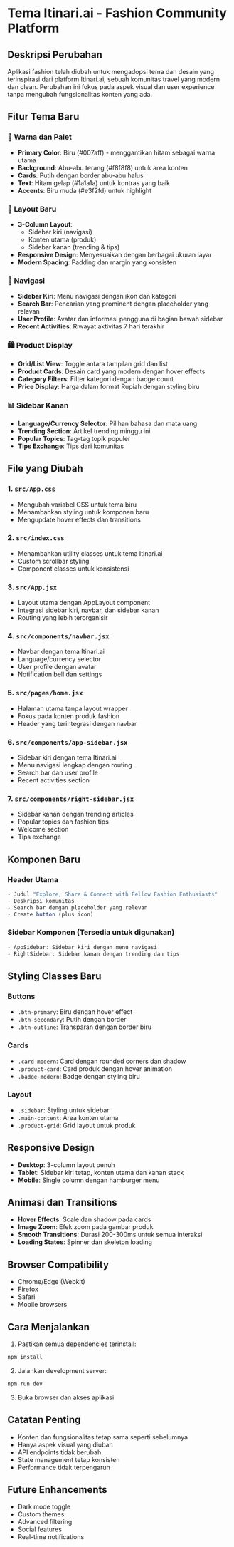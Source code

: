 # Tema Itinari.ai - Fashion Community Platform

## Deskripsi Perubahan

Aplikasi fashion telah diubah untuk mengadopsi tema dan desain yang terinspirasi dari platform Itinari.ai, sebuah komunitas travel yang modern dan clean. Perubahan ini fokus pada aspek visual dan user experience tanpa mengubah fungsionalitas konten yang ada.

## Fitur Tema Baru

### 🎨 Warna dan Palet
- **Primary Color**: Biru (#007aff) - menggantikan hitam sebagai warna utama
- **Background**: Abu-abu terang (#f8f8f8) untuk area konten
- **Cards**: Putih dengan border abu-abu halus
- **Text**: Hitam gelap (#1a1a1a) untuk kontras yang baik
- **Accents**: Biru muda (#e3f2fd) untuk highlight

### 📱 Layout Baru
- **3-Column Layout**: 
  - Sidebar kiri (navigasi)
  - Konten utama (produk)
  - Sidebar kanan (trending & tips)
- **Responsive Design**: Menyesuaikan dengan berbagai ukuran layar
- **Modern Spacing**: Padding dan margin yang konsisten

### 🧭 Navigasi
- **Sidebar Kiri**: Menu navigasi dengan ikon dan kategori
- **Search Bar**: Pencarian yang prominent dengan placeholder yang relevan
- **User Profile**: Avatar dan informasi pengguna di bagian bawah sidebar
- **Recent Activities**: Riwayat aktivitas 7 hari terakhir

### 🛍️ Product Display
- **Grid/List View**: Toggle antara tampilan grid dan list
- **Product Cards**: Desain card yang modern dengan hover effects
- **Category Filters**: Filter kategori dengan badge count
- **Price Display**: Harga dalam format Rupiah dengan styling biru

### 📊 Sidebar Kanan
- **Language/Currency Selector**: Pilihan bahasa dan mata uang
- **Trending Section**: Artikel trending minggu ini
- **Popular Topics**: Tag-tag topik populer
- **Tips Exchange**: Tips dari komunitas

## File yang Diubah

### 1. `src/App.css`
- Mengubah variabel CSS untuk tema biru
- Menambahkan styling untuk komponen baru
- Mengupdate hover effects dan transitions

### 2. `src/index.css`
- Menambahkan utility classes untuk tema Itinari.ai
- Custom scrollbar styling
- Component classes untuk konsistensi

### 3. `src/App.jsx`
- Layout utama dengan AppLayout component
- Integrasi sidebar kiri, navbar, dan sidebar kanan
- Routing yang lebih terorganisir

### 4. `src/components/navbar.jsx`
- Navbar dengan tema Itinari.ai
- Language/currency selector
- User profile dengan avatar
- Notification bell dan settings

### 5. `src/pages/home.jsx`
- Halaman utama tanpa layout wrapper
- Fokus pada konten produk fashion
- Header yang terintegrasi dengan navbar

### 6. `src/components/app-sidebar.jsx`
- Sidebar kiri dengan tema Itinari.ai
- Menu navigasi lengkap dengan routing
- Search bar dan user profile
- Recent activities section

### 7. `src/components/right-sidebar.jsx`
- Sidebar kanan dengan trending articles
- Popular topics dan fashion tips
- Welcome section
- Tips exchange

## Komponen Baru

### Header Utama
```jsx
- Judul "Explore, Share & Connect with Fellow Fashion Enthusiasts"
- Deskripsi komunitas
- Search bar dengan placeholder yang relevan
- Create button (plus icon)
```

### Sidebar Komponen (Tersedia untuk digunakan)
```jsx
- AppSidebar: Sidebar kiri dengan menu navigasi
- RightSidebar: Sidebar kanan dengan trending dan tips
```

## Styling Classes Baru

### Buttons
- `.btn-primary`: Biru dengan hover effect
- `.btn-secondary`: Putih dengan border
- `.btn-outline`: Transparan dengan border biru

### Cards
- `.card-modern`: Card dengan rounded corners dan shadow
- `.product-card`: Card produk dengan hover animation
- `.badge-modern`: Badge dengan styling biru

### Layout
- `.sidebar`: Styling untuk sidebar
- `.main-content`: Area konten utama
- `.product-grid`: Grid layout untuk produk

## Responsive Design

- **Desktop**: 3-column layout penuh
- **Tablet**: Sidebar kiri tetap, konten utama dan kanan stack
- **Mobile**: Single column dengan hamburger menu

## Animasi dan Transitions

- **Hover Effects**: Scale dan shadow pada cards
- **Image Zoom**: Efek zoom pada gambar produk
- **Smooth Transitions**: Durasi 200-300ms untuk semua interaksi
- **Loading States**: Spinner dan skeleton loading

## Browser Compatibility

- Chrome/Edge (Webkit)
- Firefox
- Safari
- Mobile browsers

## Cara Menjalankan

1. Pastikan semua dependencies terinstall:
```bash
npm install
```

2. Jalankan development server:
```bash
npm run dev
```

3. Buka browser dan akses aplikasi

## Catatan Penting

- Konten dan fungsionalitas tetap sama seperti sebelumnya
- Hanya aspek visual yang diubah
- API endpoints tidak berubah
- State management tetap konsisten
- Performance tidak terpengaruh

## Future Enhancements

- Dark mode toggle
- Custom themes
- Advanced filtering
- Social features
- Real-time notifications 
